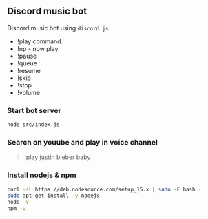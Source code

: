 ## Discord music bot
Discord music bot using `discord.js`

* !play command.
* !np - now play
* !pause
* !queue
* !resume
* !skip
* !stop
* !volume

### Start bot server
```sh
node src/index.js
```

### Search on youube and play in voice channel
> !play justin bieber baby

### Install nodejs & npm
```sh
curl -sL https://deb.nodesource.com/setup_15.x | sudo -E bash -
sudo apt-get install -y nodejs
node -v
npm -v
```
